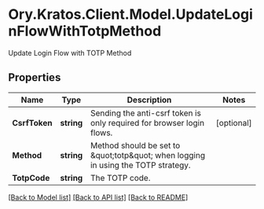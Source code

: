 # Ory.Kratos.Client.Model.UpdateLoginFlowWithTotpMethod
Update Login Flow with TOTP Method

## Properties

Name | Type | Description | Notes
------------ | ------------- | ------------- | -------------
**CsrfToken** | **string** | Sending the anti-csrf token is only required for browser login flows. | [optional] 
**Method** | **string** | Method should be set to \&quot;totp\&quot; when logging in using the TOTP strategy. | 
**TotpCode** | **string** | The TOTP code. | 

[[Back to Model list]](../README.md#documentation-for-models) [[Back to API list]](../README.md#documentation-for-api-endpoints) [[Back to README]](../README.md)

